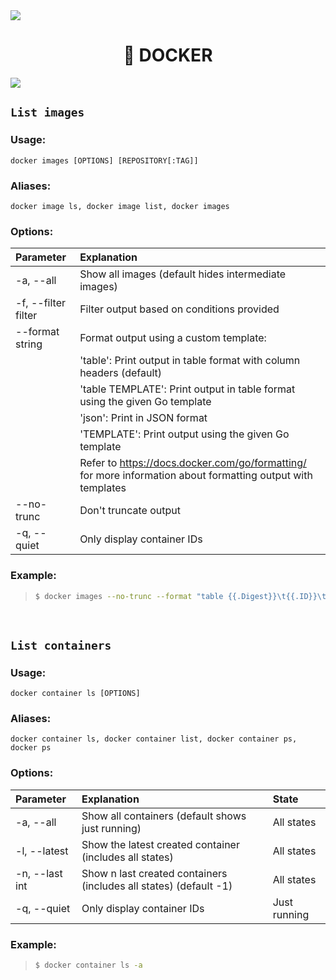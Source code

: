 <img src="https://user-images.githubusercontent.com/73097560/115834477-dbab4500-a447-11eb-908a-139a6edaec5c.gif" />

<div align="center">
  <h1>📌 DOCKER</h1>
</div>

<img src="https://user-images.githubusercontent.com/73097560/115834477-dbab4500-a447-11eb-908a-139a6edaec5c.gif" />

## ``List images``

### Usage:

    docker images [OPTIONS] [REPOSITORY[:TAG]]

### Aliases:

    docker image ls, docker image list, docker images

### Options:
    
| Parameter                 | Explanation                                                                                                   |
|:--------------------------|:--------------------------------------------------------------------------------------------------------------|
| -a, --all                 | Show all images (default hides intermediate images)                                                           |
| -f, --filter filter       | Filter output based on conditions provided                                                                    |
| --format string           | Format output using a custom template:                                                                        |
|                           | 'table':            Print output in table format with column headers (default)                                |
|                           | 'table TEMPLATE':   Print output in table format using the given Go template                                  |
|                           | 'json':             Print in JSON format                                                                      |
|                           | 'TEMPLATE':         Print output using the given Go template                                                  |
|                           | Refer to https://docs.docker.com/go/formatting/ for more information about formatting output with templates   |
| --no-trunc                | Don't truncate output                                                                                         |
| -q, --quiet               | Only display container IDs                                                                                    |

### Example:

> ```bash
> $ docker images --no-trunc --format "table {{.Digest}}\t{{.ID}}\t{{.Repository}}\t{{.Tag}}\t{{.Size}}"
> ```

<br />

## ``List containers``

### Usage:

    docker container ls [OPTIONS]

### Aliases:

    docker container ls, docker container list, docker container ps, docker ps

### Options:

| Parameter         | Explanation                                                       | State             |
|:------------------|:------------------------------------------------------------------|:------------------|
| -a, --all         | Show all containers (default shows just running)                  | All states        |
| -l, --latest      | Show the latest created container (includes all states)           | All states        |
| -n, --last int    | Show n last created containers (includes all states) (default -1) | All states        |
| -q, --quiet       | Only display container IDs                                        | Just running      |

### Example:

> 
> ```bash
> $ docker container ls -a
> ```
> 
